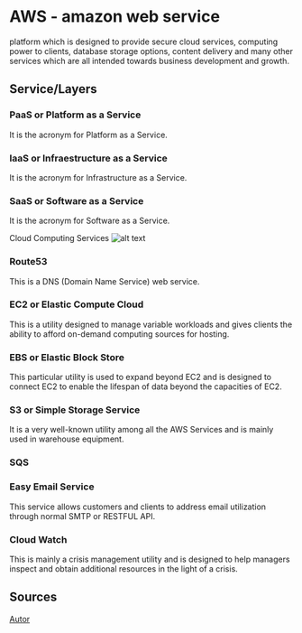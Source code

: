 # AWS - amazon web service
platform which is designed to provide secure cloud services, computing power to clients, database storage options, content delivery and many other services which are all intended towards business development and growth.

## Service/Layers

### PaaS or Platform as a Service
It is the acronym for Platform as a Service.

### IaaS or Infraestructure as a Service 
It is the acronym for Infrastructure as a Service.

### SaaS or Software as a Service
It is the acronym for Software as a Service.

Cloud Computing Services
![alt text](https://www.whizlabs.com/blog/wp-content/uploads/2019/01/cloud-computing-services.png "Cloud Computing Services")

### Route53
This is a DNS (Domain Name Service) web service.

### EC2 or Elastic Compute Cloud
This is a utility designed to manage variable workloads and gives clients the ability to afford on-demand computing sources for hosting.

### EBS or Elastic Block Store
This particular utility is used to expand beyond EC2 and is designed to connect EC2 to enable the lifespan of data beyond the capacities of EC2.

### S3 or Simple Storage Service
It is a very well-known utility among all the AWS Services and is mainly used in warehouse equipment.

### SQS

### Easy Email Service
This service allows customers and clients to address email utilization through normal SMTP or RESTFUL API.


### Cloud Watch
This is mainly a crisis management utility and is designed to help managers inspect and obtain additional resources in the light of a crisis.


## Sources
[Autor](Autor.md)